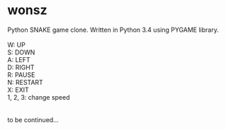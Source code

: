 # wonsz
Python SNAKE game clone. Written in Python 3.4 using PYGAME library.
<br/><br/>
W:  UP<br/>
S:  DOWN<br/>
A:  LEFT<br/>
D:  RIGHT<br/>
R:  PAUSE<br/>
N:  RESTART<br/>
X:  EXIT<br/>
1, 2, 3:  change speed
<br/><br/><br/>
to be continued...
